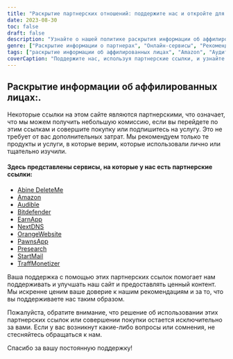 ```yaml
---
title: "Раскрытие партнерских отношений: поддержите нас и откройте для себя удивительные услуги"
date: 2023-08-30
toc: false
draft: false
description: "Узнайте о нашей политике раскрытия информации об аффилированных лицах и ознакомьтесь с такими первоклассными сервисами, как Amazon, Audible, StartMail и др."
genre: ["Раскрытие информации о партнерах", "Онлайн-сервисы", "Рекомендации по продуктам", "Цифровые продукты", "Партнерский маркетинг", "Заработок в Интернете", "Монетизация сайта", "Заработок в Интернете", "Интернет-маркетинг", "Прозрачность"]
tags: ["раскрытие информации об аффилированных лицах", "Amazon", "Аудитория", "StartMail", "Bitdefender", "DeleteMe", "NextDNS", "PawnsApp", "TraffMonetizer", "EarnApp", "Предварительное исследование", "OrangeВеб-сайт", "заработок в Интернете", "рекомендации по продуктам", "цифровые продукты", "онлайн-сервисы", "монетизация", "доход от сайта", "филиалы", "заработок в Интернете", "прозрачность", "интернет-маркетинг", "онлайн-бизнес", "раскрытие информации о прибыли", "партнёрские ссылки", "поддерживая нас", "потенциал заработка", "финансовая поддержка", "деловые партнёрства", "надежные рекомендации", "расширение возможностей читателей"]
coverCaption: "Поддержите нас, используя партнерские ссылки, и узнайте о первоклассных услугах для ваших онлайн-предприятий."
---
```


## **Раскрытие информации об аффилированных лицах:**.

Некоторые ссылки на этом сайте являются партнерскими, что означает, что мы можем получить небольшую комиссию, если вы перейдете по этим ссылкам и совершите покупку или подпишитесь на услугу. Это не требует от вас дополнительных затрат. Мы рекомендуем только те продукты и услуги, в которые верим, которые использовали лично или тщательно изучили.

#### Здесь представлены сервисы, на которые у нас есть партнерские ссылки:

- [Abine DeleteMe](https://joindeleteme.com/refer?coupon=RFR-40867-7DWHR4)
- [Amazon](https://amzn.to/47bpscS)
- [Audible](https://amzn.to/3O5yM9p)
- [Bitdefender](https://bitdefender.f9tmep.net/k0Wq1n)
- [EarnApp](https://earnapp.com/i/c1dllee)
- [NextDNS](https://nextdns.io/?from=jyfq92sk)
- [OrangeWebsite](https://affiliate.orangewebsite.com/idevaffiliate.php?id=12501_0_1_5)
- [PawnsApp](https://pawns.app/?r=2092802)
- [Presearch](https://presearch.com/signup?rid=4754563)
- [StartMail](https://www.startmail.com/en/partner/?ref=sos&tap_s=3999900-469b6c&tm_undefined=undefined)
- [TraffMonetizer](https://traffmonetizer.com/?aff=242022)

Ваша поддержка с помощью этих партнерских ссылок помогает нам поддерживать и улучшать наш сайт и предоставлять ценный контент. Мы искренне ценим ваше доверие к нашим рекомендациям и за то, что вы поддерживаете нас таким образом.

Пожалуйста, обратите внимание, что решение об использовании этих партнерских ссылок или совершении покупки остается исключительно за вами. Если у вас возникнут какие-либо вопросы или сомнения, не стесняйтесь обращаться к нам.

Спасибо за вашу постоянную поддержку!
